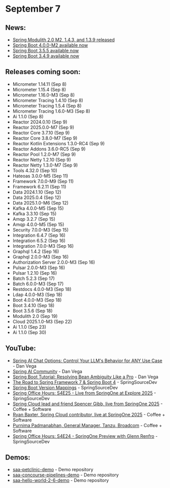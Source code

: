 # September 7

## News:

- [Spring Modulith 2.0 M2, 1.4.3, and 1.3.9 released](https://spring.io/blog/2025/08/22/spring-modulith-2-0-0-m2-1-4-3-and-1-3-9-released)
- [Spring Boot 4.0.0-M2 available now](https://spring.io/blog/2025/08/21/spring-boot-4-0-0-M2-available-now)
- [Spring Boot 3.5.5 available now](https://spring.io/blog/2025/08/21/spring-boot-3-5-5-available-now)
- [Spring Boot 3.4.9 available now](https://spring.io/blog/2025/08/21/spring-boot-3-4-9-available-now)

## Releases coming soon:

- Micrometer 1.14.11 (Sep 8)
- Micrometer 1.15.4 (Sep 8)
- Micrometer 1.16.0-M3 (Sep 8)
- Micrometer Tracing 1.4.10 (Sep 8)
- Micrometer Tracing 1.5.4 (Sep 8)
- Micrometer Tracing 1.6.0-M3 (Sep 8)
- Ai 1.1.0 (Sep 8)
- Reactor 2024.0.10 (Sep 9)
- Reactor 2025.0.0-M7 (Sep 9)
- Reactor Core 3.7.10 (Sep 9)
- Reactor Core 3.8.0-M7 (Sep 9)
- Reactor Kotlin Extensions 1.3.0-RC4 (Sep 9)
- Reactor Addons 3.6.0-RC5 (Sep 9)
- Reactor Pool 1.2.0-M7 (Sep 9)
- Reactor Netty 1.2.10 (Sep 9)
- Reactor Netty 1.3.0-M7 (Sep 9)
- Tools 4.32.0 (Sep 10)
- Hateoas 3.0.0-M5 (Sep 11)
- Framework 7.0.0-M9 (Sep 11)
- Framework 6.2.11 (Sep 11)
- Data 2024.1.10 (Sep 12)
- Data 2025.0.4 (Sep 12)
- Data 2025.1.0-M6 (Sep 12)
- Kafka 4.0.0-M5 (Sep 15)
- Kafka 3.3.10 (Sep 15)
- Amqp 3.2.7 (Sep 15)
- Amqp 4.0.0-M5 (Sep 15)
- Security 7.0.0-M3 (Sep 15)
- Integration 6.4.7 (Sep 16)
- Integration 6.5.2 (Sep 16)
- Integration 7.0.0-M3 (Sep 16)
- Graphql 1.4.2 (Sep 16)
- Graphql 2.0.0-M3 (Sep 16)
- Authorization Server 2.0.0-M3 (Sep 16)
- Pulsar 2.0.0-M3 (Sep 16)
- Pulsar 1.2.10 (Sep 16)
- Batch 5.2.3 (Sep 17)
- Batch 6.0.0-M3 (Sep 17)
- Restdocs 4.0.0-M3 (Sep 18)
- Ldap 4.0.0-M3 (Sep 18)
- Boot 4.0.0-M3 (Sep 18)
- Boot 3.4.10 (Sep 18)
- Boot 3.5.6 (Sep 18)
- Modulith 2.0 (Sep 19)
- Cloud 2025.1.0-M3 (Sep 22)
- Ai 1.1.0 (Sep 23)
- Ai 1.1.0 (Sep 30)

## YouTube:

- [Spring AI Chat Options: Control Your LLM's Behavior for ANY Use Case](https://www.youtube.com/watch?v=MrC-xDvkJlE) - Dan Vega
- [Spring AI Community](https://www.youtube.com/shorts/ueGEfejLSDY) - Dan Vega
- [Spring Boot Tutorial: Resolving Bean Ambiguity Like a Pro](https://www.youtube.com/watch?v=jCjHAD94c8A) - Dan Vega
- [The Road to Spring Framework 7 & Spring Boot 4](https://www.youtube.com/shorts/iP9vTOruwEE) - SpringSourceDev
- [Spring Boot Version Mappings](https://www.youtube.com/shorts/qzVjEJOv9Rs) - SpringSourceDev
- [Spring Office Hours: S4E25 - Live from SpringOne at Explore 2025](https://www.youtube.com/watch?v=xbZVg_r2Iho) - SpringSourceDev
- [Spring Cloud lead and friend Spencer Gibb, live from SpringOne 2025](https://www.youtube.com/watch?v=MxkWFhj_ltI) - Coffee + Software
- [Ryan Baxter, Spring Cloud contributor, live at SpringOne 2025](https://www.youtube.com/watch?v=IeCpfDS50cI) - Coffee + Software
- [Purnima Padmanabhan, General Manager, Tanzu, Broadcom](https://www.youtube.com/watch?v=Z_7HeJi6Ono) - Coffee + Software
- [Spring Office Hours: S4E24 - SpringOne Preview with Glenn Renfro](https://www.youtube.com/watch?v=nJV7j2A8Yy8) - SpringSourceDev

## Demos:

- [saa-petclinic-demo](https://github.com/dashaun-tanzu/saa-petclinic-demo) - Demo repository
- [saa-concourse-pipelines-demo](https://github.com/dashaun-tanzu/saa-concourse-pipelines-demo) - Demo repository
- [saa-hello-world-2-6-demo](https://github.com/dashaun-tanzu/saa-hello-world-2-6-demo) - Demo repository

